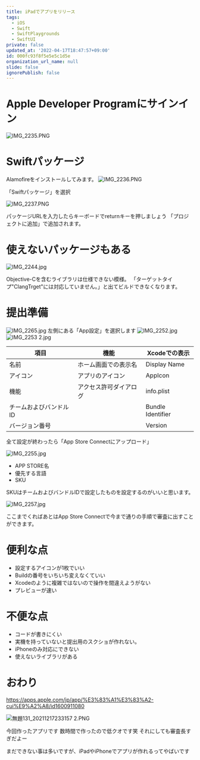 ```yaml
---
title: iPadでアプリをリリース
tags:
  - iOS
  - Swift
  - SwiftPlaygrounds
  - SwiftUI
private: false
updated_at: '2022-04-17T18:47:57+09:00'
id: 000fc93f8f5e5e5c1d5e
organization_url_name: null
slide: false
ignorePublish: false
---
```

# Apple Developer Programにサインイン
![IMG_2235.PNG](https://qiita-image-store.s3.ap-northeast-1.amazonaws.com/0/1745371/d5feb1ad-f131-05b0-1f7d-cde642b44ae1.png)

# Swiftパッケージ
Alamofireをインストールしてみます。
![IMG_2236.PNG](https://qiita-image-store.s3.ap-northeast-1.amazonaws.com/0/1745371/2e69e814-da8d-f3a0-f3b6-a6f709642e05.png)

「Swiftパッケージ」を選択

![IMG_2237.PNG](https://qiita-image-store.s3.ap-northeast-1.amazonaws.com/0/1745371/4d8aac69-388d-ebdc-80e9-a46c02ed62de.png)

パッケージURLを入力したらキーボードでreturnキーを押しましょう
「プロジェクトに追加」で追加されます。

# 使えないパッケージもある
![IMG_2244.jpg](https://qiita-image-store.s3.ap-northeast-1.amazonaws.com/0/1745371/01100d97-c85c-1b55-9268-28841d117cd4.jpeg)

Objective-Cを含むライブラリは仕様できない模様。
「ターゲットタイプ"ClangTrget"には対応していません。」と出てビルドできなくなります。

# 提出準備
![IMG_2265.jpg](https://qiita-image-store.s3.ap-northeast-1.amazonaws.com/0/1745371/0238830d-cce3-8475-7aac-db4835ac7416.jpeg)
左側にある「App設定」を選択します
![IMG_2252.jpg](https://qiita-image-store.s3.ap-northeast-1.amazonaws.com/0/1745371/06549b94-2ed2-17d6-b6cc-661faf4e1aa8.jpeg)
![IMG_2253 2.jpg](https://qiita-image-store.s3.ap-northeast-1.amazonaws.com/0/1745371/47593ee5-7fc9-4863-2ad5-2620cb3a1a0c.jpeg)

|項目|機能|Xcodeでの表示|
|---|---|--|
|名前|ホーム画面での表示名|Display Name|
|アイコン|アプリのアイコン|AppIcon|
|機能|アクセス許可ダイアログ|info.plist|
|チームおよびバンドルID||Bundle Identifier|
|バージョン番号||Version|

全て設定が終わったら「App Store Connectにアップロード」

![IMG_2255.jpg](https://qiita-image-store.s3.ap-northeast-1.amazonaws.com/0/1745371/37312e8f-274e-4294-8750-2196eb3acd60.jpeg)

- APP STORE名
- 優先する言語
- SKU

SKUはチームおよびバンドルIDで設定したものを設定するのがいいと思います。

![IMG_2257.jpg](https://qiita-image-store.s3.ap-northeast-1.amazonaws.com/0/1745371/12db1d9f-4dcb-f86c-1e14-0cffce6e7782.jpeg)

ここまでくればあとはApp Store Connectで今まで通りの手順で審査に出すことができます。

# 便利な点
- 設定するアイコンが1枚でいい
- Buildの番号をいちいち変えなくていい
- Xcodeのように複雑ではないので操作を間違えようがない
- プレビューが速い

# 不便な点
- コードが書きにくい
- 実機を持っていないと提出用のスクショが作れない。
- iPhoneのみ対応にできない
- 使えないライブラリがある

# おわり
https://apps.apple.com/jp/app/%E3%83%A1%E3%83%A2-cui%E9%A2%A8/id1600911080

![無題131_20211217233157 2.PNG](https://qiita-image-store.s3.ap-northeast-1.amazonaws.com/0/1745371/676fedf6-1b3f-0952-32cb-cd03f8534239.png)

今回作ったアプリです
数時間で作ったので低クオです笑
それにしても審査長すぎだよー

まだできない事は多いですが、iPadやiPhoneでアプリが作れるってやばいです
